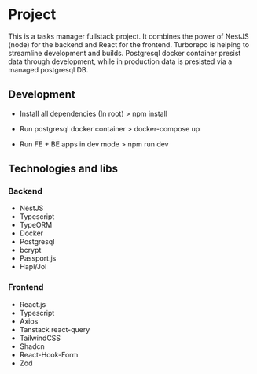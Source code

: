 # Project

This is a tasks manager fullstack project.
It combines the power of NestJS (node) for the backend and React for the frontend.
Turborepo is helping to streamline development and builds.
Postgresql docker container presist data through development,
while in production data is presisted via a managed postgresql DB.

## Development

- Install all dependencies (In root) > npm install

- Run postgresql docker container > docker-compose up

- Run FE + BE apps in dev mode > npm run dev

## Technologies and libs

### Backend

- NestJS
- Typescript
- TypeORM
- Docker
- Postgresql
- bcrypt
- Passport.js
- Hapi/Joi

### Frontend

- React.js
- Typescript
- Axios
- Tanstack react-query
- TailwindCSS
- Shadcn
- React-Hook-Form
- Zod
